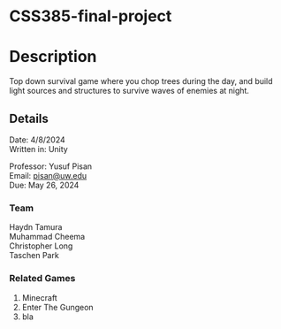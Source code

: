 # CSS385-final-project

# Description
Top down survival game where you chop trees during the day, and build light sources and structures to survive waves of enemies at night.

## Details
Date: 4/8/2024<br>
Written in: Unity<br>

Professor: Yusuf Pisan<br>
Email: pisan@uw.edu<br>
Due: May 26, 2024<br>

### Team

Haydn Tamura<br>
Muhammad Cheema<br>
Christopher Long<br>
Taschen Park<br>

### Related Games
1. Minecraft 
2. Enter The Gungeon 
3. bla
